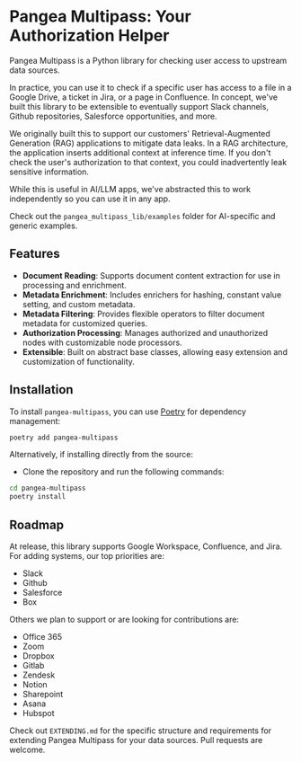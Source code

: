 # Pangea Multipass: Your Authorization Helper

Pangea Multipass is a Python library for checking user access to upstream data sources.

In practice, you can use it to check if a specific user has access to a file in a Google Drive, a ticket in Jira, or a page in Confluence. In concept, we've built this library to be extensible to eventually support Slack channels, Github repositories, Salesforce opportunities, and more. 

We originally built this to support our customers' Retrieval-Augmented Generation (RAG) applications to mitigate data leaks. In a RAG architecture, the application inserts additional context at inference time. If you don't check the user's authorization to that context, you could inadvertently leak sensitive information. 

While this is useful in AI/LLM apps, we've abstracted this to work independently so you can use it in any app.

Check out the `pangea_multipass_lib/examples` folder for AI-specific and generic examples.  

## Features

- **Document Reading**: Supports document content extraction for use in processing and enrichment.
- **Metadata Enrichment**: Includes enrichers for hashing, constant value setting, and custom metadata.
- **Metadata Filtering**: Provides flexible operators to filter document metadata for customized queries.
- **Authorization Processing**: Manages authorized and unauthorized nodes with customizable node processors.
- **Extensible**: Built on abstract base classes, allowing easy extension and customization of functionality.

## Installation

To install `pangea-multipass`, you can use [Poetry](https://python-poetry.org/) for dependency management:

```bash
poetry add pangea-multipass
```

Alternatively, if installing directly from the source:
- Clone the repository and run the following commands:

```bash
cd pangea-multipass
poetry install
```

## Roadmap

At release, this library supports Google Workspace, Confluence, and Jira. For adding systems, our top priorities are:

- Slack
- Github
- Salesforce
- Box

Others we plan to support or are looking for contributions are:

- Office 365
- Zoom
- Dropbox
- Gitlab
- Zendesk
- Notion
- Sharepoint
- Asana
- Hubspot

Check out `EXTENDING.md` for the specific structure and requirements for extending Pangea Multipass for your data sources. Pull requests are welcome.
